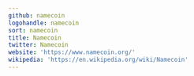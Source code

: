 ```yaml
---
github: namecoin
logohandle: namecoin
sort: namecoin
title: Namecoin
twitter: Namecoin
website: 'https://www.namecoin.org/'
wikipedia: 'https://en.wikipedia.org/wiki/Namecoin'
---
```

